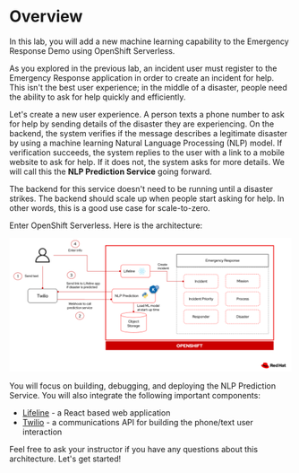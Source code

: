 # Overview

In this lab, you will add a new machine learning capability to the Emergency Response Demo using OpenShift Serverless.

As you explored in the previous lab, an incident user must register to the Emergency Response application in order to create an incident for help.  This isn't the best user experience; in the middle of a disaster, people need the ability to ask for help quickly and efficiently.

Let's create a new user experience.  A person texts a phone number to ask for help by sending details of the disaster they are experiencing.  On the backend, the system verifies if the message describes a legitimate disaster by using a machine learning Natural Language Processing (NLP) model.  If verification succeeds, the system replies to the user with a link to a mobile website to ask for help.  If it does not, the system asks for more details.  We will call this the **NLP Prediction Service** going forward.

The backend for this service doesn't need to be running until a disaster strikes.  The backend should scale up when people start asking for help.  In other words, this is a good use case for scale-to-zero.

Enter OpenShift Serverless.  Here is the architecture:

![Architecture](images/ml_architecture_flow.png)

You will focus on building, debugging, and deploying the NLP Prediction Service.  You will also integrate the following important components:

* [Lifeline](https://github.com/RedHatGov/serverless-workshop-code/tree/main/lifeline) - a React based web application
* [Twilio](https://www.twilio.com/) - a communications API for building the phone/text user interaction

Feel free to ask your instructor if you have any questions about this architecture.  Let's get started!